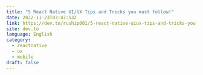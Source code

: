 ```yaml
---
title: "5 React Native UI/UX Tips and Tricks you must follow!"
date: 2022-11-23T03:47:53Z
link: https://dev.to/ruship001/5-react-native-uiux-tips-and-tricks-you-must-follow-28ai?utm_medium=RSS&utm_source=news.12bit.vn
site: dev.to
language: English
category:
  - reactnative
  - ux
  - mobile
draft: false
---
```

